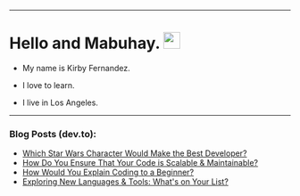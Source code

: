 
<img src="https://komarev.com/ghpvc/?username=kirbygit&style=flat-square&color=blue" alt=""/>

---
<h1>
  Hello and Mabuhay.
  <img src="https://media.giphy.com/media/hvRJCLFzcasrR4ia7z/giphy.gif" width="30px"/>
</h1>

- My name is Kirby Fernandez.

- I love to learn.

- I live in Los Angeles.

---

### Blog Posts (dev.to):
<!-- BLOG-POST-LIST:START -->
- [Which Star Wars Character Would Make the Best Developer?](https://dev.to/codenewbieteam/which-star-wars-character-would-make-the-best-developer-o3g)
- [How Do You Ensure That Your Code is Scalable &amp; Maintainable?](https://dev.to/codenewbieteam/how-do-you-ensure-that-your-code-is-scalable-maintainable-jf9)
- [How Would You Explain Coding to a Beginner?](https://dev.to/codenewbieteam/how-would-you-explain-coding-to-a-beginner-56k0)
- [Exploring New Languages &amp; Tools: What&#39;s on Your List?](https://dev.to/codenewbieteam/exploring-new-languages-tools-whats-on-your-list-2mh6)
<!-- BLOG-POST-LIST:END -->
